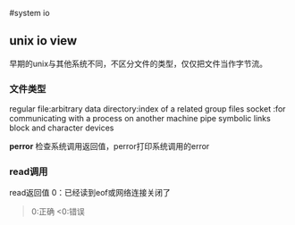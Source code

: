 #system io
## unix io view
早期的unix与其他系统不同，不区分文件的类型，仅仅把文件当作字节流。

### 文件类型
regular file:arbitrary data
directory:index of a related group files
socket :for communicating with a process on another machine
pipe
symbolic links
block and character devices

**perror**
检查系统调用返回值，perror打印系统调用的error


### read调用
read返回值
0：已经读到eof或网络连接关闭了
>0:正确
<0:错误
